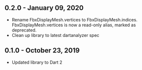 ## 0.2.0 - January 09, 2020

- Rename FbxDisplayMesh.vertices to FbxDisplayMesh.indices. FbxDisplayMesh.vertices is now a read-only alias, marked
  as deprecated.
- Clean up library to latest dartanalyzer spec

## 0.1.0 - October 23, 2019

- Updated library to Dart 2
